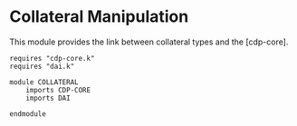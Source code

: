 Collateral Manipulation
=======================

This module provides the link between collateral types and the [cdp-core].

```k
requires "cdp-core.k"
requires "dai.k"

module COLLATERAL
    imports CDP-CORE
    imports DAI

endmodule
```
